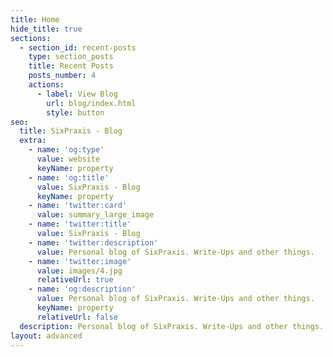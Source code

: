 ```yaml
---
title: Home
hide_title: true
sections:
  - section_id: recent-posts
    type: section_posts
    title: Recent Posts
    posts_number: 4
    actions:
      - label: View Blog
        url: blog/index.html
        style: button
seo:
  title: SixPraxis - Blog
  extra:
    - name: 'og:type'
      value: website
      keyName: property
    - name: 'og:title'
      value: SixPraxis - Blog
      keyName: property
    - name: 'twitter:card'
      value: summary_large_image
    - name: 'twitter:title'
      value: SixPraxis - Blog
    - name: 'twitter:description'
      value: Personal blog of SixPraxis. Write-Ups and other things.
    - name: 'twitter:image'
      value: images/4.jpg
      relativeUrl: true
    - name: 'og:description'
      value: Personal blog of SixPraxis. Write-Ups and other things.
      keyName: property
      relativeUrl: false
  description: Personal blog of SixPraxis. Write-Ups and other things.
layout: advanced
---
```

